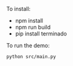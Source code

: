 
To install:

- npm install 
- npm run build
- pip install terminado

To run the demo:

`python src/main.py`
